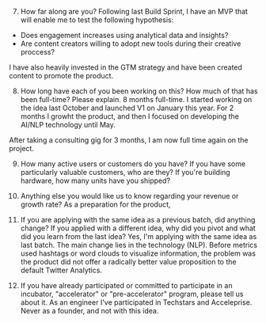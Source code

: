 7. How far along are you?
Following last Build Sprint, I have an MVP that will enable me to test the following hypothesis:
* Does engagement increases using analytical data and insights?
* Are content creators willing to adopt new tools during their creative proccess?

I have also heavily invested in the GTM strategy and have been created content to promote the product.


8. How long have each of you been working on this? How much of that has been full-time? Please explain.
8 months full-time.
I started working on the idea last October and launched V1 on January this year.
For 2 months I growht the product, and then I focused on developing the AI/NLP technology until May. 

After taking a consulting gig for 3 months, I am now full time again on the project.


9. How many active users or customers do you have? If you have some particularly valuable customers, who are they? If you're building hardware, how many units have you shipped?
<Product Hunt>

10. Anything else you would like us to know regarding your revenue or growth rate?
As a preparation for the product, 

11. If you are applying with the same idea as a previous batch, did anything change? If you applied with a different idea, why did you pivot and what did you learn from the last idea?
Yes, I'm applying with the same idea as last batch. The main change lies in the technology (NLP).
Before metrics used hashtags or word clouds to visualize information, the problem was the product did not 
offer a radically better value proposition to the default Twitter Analytics.

12. If you have already participated or committed to participate in an incubator, "accelerator" or "pre-accelerator" program, please tell us about it.
As an engineer I've participated in Techstars and Acceleprise. Never as a founder, and not with this idea.
